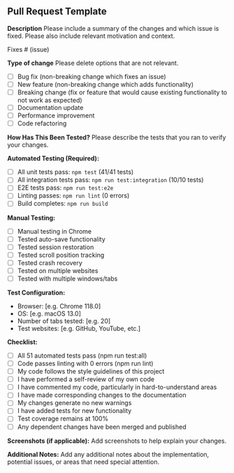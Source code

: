 ## Pull Request Template

**Description**
Please include a summary of the changes and which issue is fixed. Please also include relevant motivation and context.

Fixes # (issue)

**Type of change**
Please delete options that are not relevant.

- [ ] Bug fix (non-breaking change which fixes an issue)
- [ ] New feature (non-breaking change which adds functionality)
- [ ] Breaking change (fix or feature that would cause existing functionality to not work as expected)
- [ ] Documentation update
- [ ] Performance improvement
- [ ] Code refactoring

**How Has This Been Tested?**
Please describe the tests that you ran to verify your changes.

**Automated Testing (Required):**
- [ ] All unit tests pass: `npm test` (41/41 tests)
- [ ] All integration tests pass: `npm run test:integration` (10/10 tests)  
- [ ] E2E tests pass: `npm run test:e2e`
- [ ] Linting passes: `npm run lint` (0 errors)
- [ ] Build completes: `npm run build`

**Manual Testing:**
- [ ] Manual testing in Chrome
- [ ] Tested auto-save functionality
- [ ] Tested session restoration
- [ ] Tested scroll position tracking
- [ ] Tested crash recovery
- [ ] Tested on multiple websites
- [ ] Tested with multiple windows/tabs

**Test Configuration:**
- Browser: [e.g. Chrome 118.0]
- OS: [e.g. macOS 13.0]
- Number of tabs tested: [e.g. 20]
- Test websites: [e.g. GitHub, YouTube, etc.]

**Checklist:**
- [ ] All 51 automated tests pass (npm run test:all)
- [ ] Code passes linting with 0 errors (npm run lint)
- [ ] My code follows the style guidelines of this project
- [ ] I have performed a self-review of my own code
- [ ] I have commented my code, particularly in hard-to-understand areas
- [ ] I have made corresponding changes to the documentation
- [ ] My changes generate no new warnings
- [ ] I have added tests for new functionality
- [ ] Test coverage remains at 100%
- [ ] Any dependent changes have been merged and published

**Screenshots (if applicable):**
Add screenshots to help explain your changes.

**Additional Notes:**
Add any additional notes about the implementation, potential issues, or areas that need special attention.
